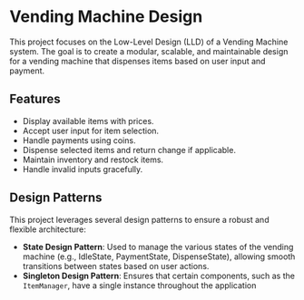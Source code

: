 # Vending Machine Design

This project focuses on the Low-Level Design (LLD) of a Vending Machine system. The goal is to create a modular, scalable, and maintainable design for a vending machine that dispenses items based on user input and payment.

## Features

- Display available items with prices.
- Accept user input for item selection.
- Handle payments using coins.
- Dispense selected items and return change if applicable.
- Maintain inventory and restock items.
- Handle invalid inputs gracefully.

## Design Patterns

This project leverages several design patterns to ensure a robust and flexible architecture:

- **State Design Pattern**: Used to manage the various states of the vending machine (e.g., IdleState, PaymentState, DispenseState), allowing smooth transitions between states based on user actions.
- **Singleton Design Pattern**: Ensures that certain components, such as the `ItemManager`, have a single instance throughout the application 